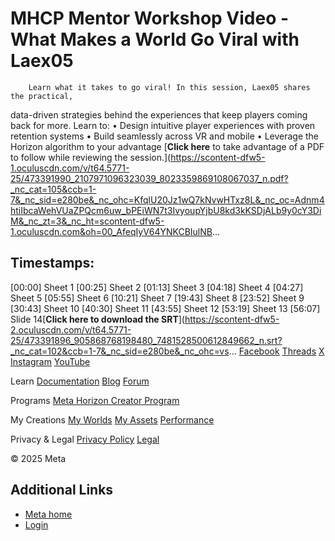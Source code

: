 # MHCP Mentor Workshop Video - What Makes a World Go Viral with Laex05

        Learn what it takes to go viral! In this session, Laex05 shares the practical,
data-driven strategies behind the experiences that keep players coming back for
more. Learn to:
• Design intuitive player experiences with proven retention systems
• Build seamlessly across VR and mobile
• Leverage the Horizon algorithm to your advantage
[**Click here** to take advantage of a PDF to follow while reviewing the session.](https://scontent-dfw5-1.oculuscdn.com/v/t64.5771-25/473391990_2107971096323039_8023359869108067037_n.pdf?_nc_cat=105&ccb=1-7&_nc_sid=e280be&_nc_ohc=KfqlU20Jz1wQ7kNvwHTxz8L&_nc_oc=Adnm4htiIbcaWehVUaZPQcm6uw_bPEiWN7t3IvyoupYjbU8kd3kKSDjALb9y0cY3DiM&_nc_zt=3&_nc_ht=scontent-dfw5-1.oculuscdn.com&oh=00_AfeqIyV64YNKCBIulNB...
## Timestamps:

 [00:00] Sheet 1 [00:25] Sheet 2 [01:13] Sheet 3 [04:18] Sheet 4 [04:27] Sheet 5 [05:55] Sheet 6 [10:21] Sheet 7 [19:43] Sheet 8 [23:52] Sheet 9 [30:43] Sheet 10 [40:30] Sheet 11 [43:55] Sheet 12 [53:19] Sheet 13 [56:07] Slide 14[**Click here to download the SRT**](https://scontent-dfw5-2.oculuscdn.com/v/t64.5771-25/473391896_905868768198480_7481528500612849662_n.srt?_nc_cat=102&ccb=1-7&_nc_sid=e280be&_nc_ohc=vs...
[Facebook](https://www.facebook.com/MetaHorizon/)
[Threads](https://www.threads.com/@metahorizon)
[X](https://x.com/MetaHorizon)
[Instagram](https://www.instagram.com/metahorizon/)
[YouTube](https://www.youtube.com/@MetaQuestVR)

 Learn
[Documentation](https://developers.meta.com/horizon-worlds/learn/documentation/)
[Blog](https://developers.meta.com/horizon/blog/)
[Forum](https://communityforums.atmeta.com/t5/Creator-Forum/ct-p/Meta_Horizon_Creator_Forums)

 Programs
[Meta Horizon Creator Program](https://developers.meta.com/horizon-worlds/programs/)

 My Creations
[My Worlds](https://horizon.meta.com/creator/worlds_all/?utm_source=horizon_worlds_creator)
[My Assets](https://horizon.meta.com/creator/assets/?utm_source=horizon_worlds_creator)
[Performance](https://horizon.meta.com/creator/performance/traces/?utm_source=horizon_worlds_creator)

 Privacy & Legal
[Privacy Policy](https://www.meta.com/legal/privacy/policy/)
[Legal](https://www.meta.com/legal/supplemental-terms-of-service/)

 © 2025 Meta
## Additional Links
- [Meta home](https://developers.meta.com/horizon-worlds/)
- [Login](https://developers.meta.com/login/?redirect_uri=https%3A%2F%2Fdevelopers.meta.com%2Fhorizon-worlds%2Flearn%2Fdocumentation%2Fmhcp-program%2Fcommunity-tutorials%2Fwhat-makes-a-world-go-viral%2F)
